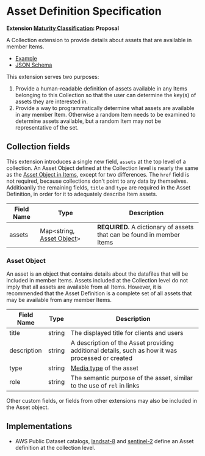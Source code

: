 # Asset Definition Specification

**Extension [Maturity Classification](../README.md#extension-maturity): Proposal**

A Collection extension to provide details about assets that are available in member Items.

- [Example](examples/example-landsat8.json)
- [JSON Schema](json-schema/schema.json)

 This extension serves two purposes:

 1. Provide a human-readable definition of assets available in any Items belonging to this Collection so that the user can determine the key(s) of assets they are interested in.
 2. Provide a way to programmatically determine what assets are available in any member Item. Otherwise a random Item needs to be examined to determine assets available, but a random Item may not be representative of the set.

## Collection fields

This extension introduces a single new field, `assets` at the top level of a collection.
An Asset Object defined at the Collection level is nearly the same as the [Asset Object in Items](../../item-spec/item-spec.md#asset-object), except for two differences.
The `href` field is not required, because collections don't point to any data by themselves.
Additioanlly the remaining fields, `title` and `type` are required in the Asset Definition, in order for it to adequately describe Item assets.

| Field Name         | Type   | Description                                                  |
| ------------------ | ------ | ------------------------------------------------------------ |
| assets | Map<string, [Asset Object](#asset-object)> | **REQUIRED.** A dictionary of assets that can be found in member Items |

### Asset Object

An asset is an object that contains details about the datafiles that will be included in member Items. Assets included at the Collection level do not imply that all assets are available from all Items. However, it is recommended that the Asset Definition is a complete set of all assets that may be available from any member Items.

| Field Name | Type   | Description                                                                           |
| ---------- | ------ | ------------------------------------------------------------------------------------- |
| title      | string | The displayed title for clients and users                                           |
| description      | string | A description of the Asset providing additional details, such as how it was processed or created                                           |
| type       | string | [Media type](#media-types) of the asset                                             |
| role        | string | The semantic purpose of the asset, similar to the use of `rel` in links      


Other custom fields, or fields from other extensions may also be included in the Asset object.

## Implementations

- AWS Public Dataset catalogs, [landsat-8](http://landsat-stac.s3.amazonaws.com/landsat-8-l1/catalog.json) and [sentinel-2](http://sentinel-stac.s3.amazonaws.com/sentinel-2-l1c/catalog.json) define an Asset definition at the collection level.

